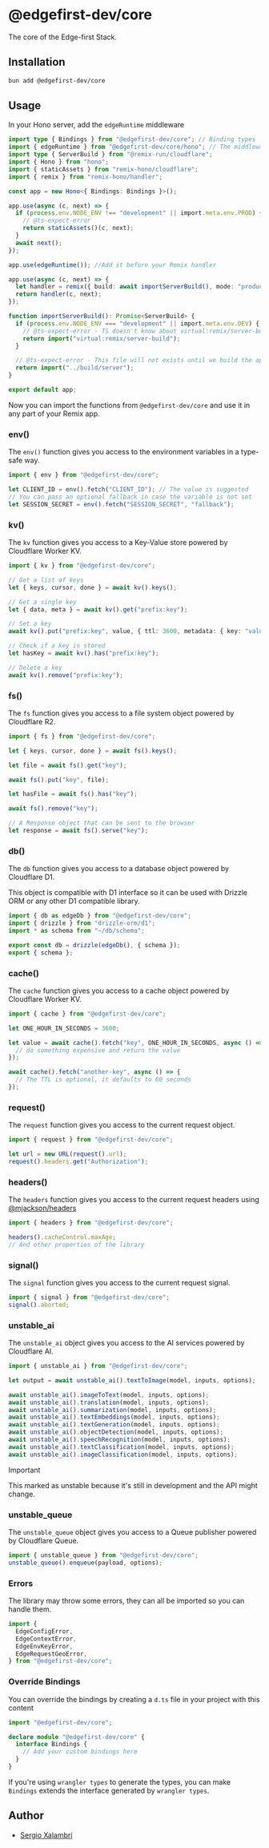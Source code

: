 # @edgefirst-dev/core

The core of the Edge-first Stack.

## Installation

```bash
bun add @edgefirst-dev/core
```

## Usage

In your Hono server, add the `edgeRuntime` middleware

```ts
import type { Bindings } from "@edgefirst-dev/core"; // Binding types
import { edgeRuntime } from "@edgefirst-dev/core/hono"; // The middleware
import type { ServerBuild } from "@remix-run/cloudflare";
import { Hono } from "hono";
import { staticAssets } from "remix-hono/cloudflare";
import { remix } from "remix-hono/handler";

const app = new Hono<{ Bindings: Bindings }>();

app.use(async (c, next) => {
  if (process.env.NODE_ENV !== "development" || import.meta.env.PROD) {
    // @ts-expect-error
    return staticAssets()(c, next);
  }
  await next();
});

app.use(edgeRuntime()); //Add it before your Remix handler

app.use(async (c, next) => {
  let handler = remix({ build: await importServerBuild(), mode: "production" });
  return handler(c, next);
});

function importServerBuild(): Promise<ServerBuild> {
  if (process.env.NODE_ENV === "development" || import.meta.env.DEV) {
    // @ts-expect-error - TS doesn't know about virtual:remix/server-build
    return import("virtual:remix/server-build");
  }

  // @ts-expect-error - This file will not exists until we build the app
  return import("../build/server");
}

export default app;
```

Now you can import the functions from `@edgefirst-dev/core` and use it in any part of your Remix app.

### env()

The `env()` function gives you access to the environment variables in a type-safe way.

```ts
import { env } from "@edgefirst-dev/core";

let CLIENT_ID = env().fetch("CLIENT_ID"); // The value is suggested
// You can pass an optional fallback in case the variable is not set
let SESSION_SECRET = env().fetch("SESSION_SECRET", "fallback");
```

### kv()

The `kv` function gives you access to a Key-Value store powered by Cloudflare Worker KV.

```ts
import { kv } from "@edgefirst-dev/core";

// Get a list of keys
let { keys, cursor, done } = await kv().keys();

// Get a single key
let { data, meta } = await kv().get("prefix:key");

// Set a key
await kv().put("prefix:key", value, { ttl: 3600, metadata: { key: "value" } });

// Check if a key is stored
let hasKey = await kv().has("prefix:key");

// Delete a key
await kv().remove("prefix:key");
```

### fs()

The `fs` function gives you access to a file system object powered by Cloudflare R2.

```ts
import { fs } from "@edgefirst-dev/core";

let { keys, cursor, done } = await fs().keys();

let file = await fs().get("key");

await fs().put("key", file);

let hasFile = await fs().has("key");

await fs().remove("key");

// A Response object that can be sent to the browser
let response = await fs().serve("key");
```

### db()

The `db` function gives you access to a database object powered by Cloudflare D1.

This object is compatible with D1 interface so it can be used with Drizzle ORM or any other D1 compatible library.

```ts
import { db as edgeDb } from "@edgefirst-dev/core";
import { drizzle } from "drizzle-orm/d1";
import * as schema from "~/db/schema";

export const db = drizzle(edgeDb(), { schema });
export { schema };
```

### cache()

The `cache` function gives you access to a cache object powered by Cloudflare Worker KV.

```ts
import { cache } from "@edgefirst-dev/core";

let ONE_HOUR_IN_SECONDS = 3600;

let value = await cache().fetch("key", ONE_HOUR_IN_SECONDS, async () => {
  // do something expensive and return the value
});

await cache().fetch("another-key", async () => {
  // The TTL is optional, it defaults to 60 seconds
});
```

### request()

The `request` function gives you access to the current request object.

```ts
import { request } from "@edgefirst-dev/core";

let url = new URL(request().url);
request().headers.get("Authorization");
```

### headers()

The `headers` function gives you access to the current request headers using [@mjackson/headers](https://github.com/mjackson/headers)

```ts
import { headers } from "@edgefirst-dev/core";

headers().cacheControl.maxAge;
// And other properties of the library
```

### signal()

The `signal` function gives you access to the current request signal.

```ts
import { signal } from "@edgefirst-dev/core";
signal().aborted;
```

### unstable_ai

The `unstable_ai` object gives you access to the AI services powered by Cloudflare AI.

```ts
import { unstable_ai } from "@edgefirst-dev/core";

let output = await unstable_ai().textToImage(model, inputs, options);

await unstable_ai().imageToText(model, inputs, options);
await unstable_ai().translation(model, inputs, options);
await unstable_ai().summarization(model, inputs, options);
await unstable_ai().textEmbeddings(model, inputs, options);
await unstable_ai().textGeneration(model, inputs, options);
await unstable_ai().objectDetection(model, inputs, options);
await unstable_ai().speechRecognition(model, inputs, options);
await unstable_ai().textClassification(model, inputs, options);
await unstable_ai().imageClassification(model, inputs, options);
```

> [!IMPORTANT]
> This marked as unstable because it's still in development and the API might change.

### unstable_queue

The `unstable_queue` object gives you access to a Queue publisher powered by Cloudflare Queue.

```ts
import { unstable_queue } from "@edgefirst-dev/core";
unstable_queue().enqueue(payload, options);
```

### Errors

The library may throw some errors, they can all be imported so you can handle them.

```ts
import {
  EdgeConfigError,
  EdgeContextError,
  EdgeEnvKeyError,
  EdgeRequestGeoError,
} from "@edgefirst-dev/core";
```

### Override Bindings

You can override the bindings by creating a `d.ts` file in your project with this content

```ts
import "@edgefirst-dev/core";

declare module "@edgefirst-dev/core" {
  interface Bindings {
    // Add your custom bindings here
  }
}
```

If you're using `wrangler types` to generate the types, you can make `Bindings` extends the interface generated by `wrangler types`.

## Author

- [Sergio Xalambrí](https://sergiodxa.com)
